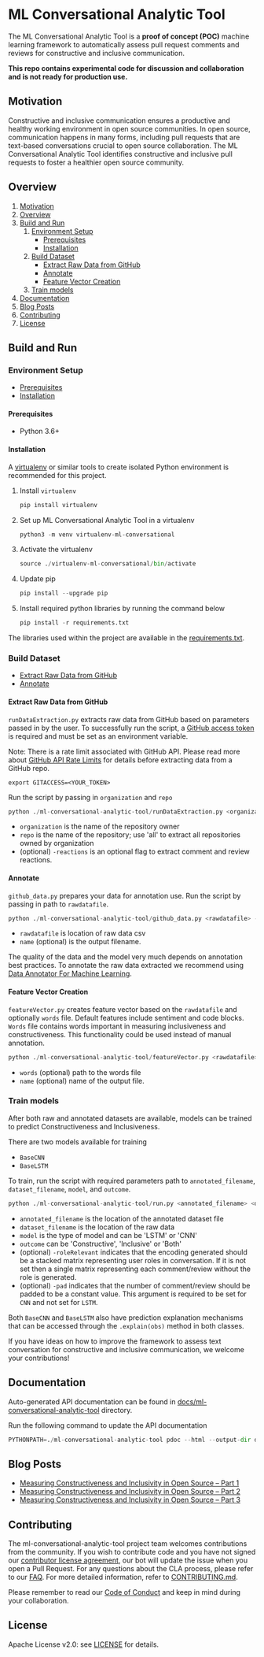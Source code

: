 # ML Conversational Analytic Tool

The ML Conversational Analytic Tool is a **proof of concept (POC)** machine learning framework to automatically assess
pull request comments and reviews for constructive and inclusive communication.

**This repo contains experimental code for discussion and collaboration and is not ready for production use.**

## Motivation

Constructive and inclusive communication ensures a productive and healthy working environment in open source
communities. In open source, communication happens in many forms, including pull requests that are text-based
conversations crucial to open source collaboration. The ML Conversational Analytic Tool identifies constructive and
inclusive pull requests to foster a healthier open source community.

## Overview

1. [Motivation](#motivation)
2. [Overview](#overview)
3. [Build and Run](#build-and-run)
    1. [Environment Setup](#environment-setup)
        - [Prerequisites](#prerequisites)
        - [Installation](#installation)
    2. [Build Dataset](#build-dataset)
        - [Extract Raw Data from GitHub](#extract-raw-data-from-github)
        - [Annotate](#annotate)
        - [Feature Vector Creation](#feature-vector-creation)
    3. [Train models](#train-models)
4. [Documentation](#documentation)
5. [Blog Posts](#blog-posts)
6. [Contributing](#contributing)
7. [License](#license)

## Build and Run

### Environment Setup

- [Prerequisites](#prerequisites)
- [Installation](#installation)

#### Prerequisites

- Python 3.6+

#### Installation

A [virtualenv](https://packaging.python.org/guides/installing-using-pip-and-virtual-environments/) or similar tools to
create isolated Python environment is recommended for this project.

1. Install `virtualenv`
   ```python
   pip install virtualenv
   ```

2. Set up ML Conversational Analytic Tool in a virtualenv
   ```python
   python3 -m venv virtualenv-ml-conversational
   ```

3. Activate the virtualenv
   ```python
   source ./virtualenv-ml-conversational/bin/activate
   ```

4. Update pip
   ```python
   pip install --upgrade pip
   ```

5. Install required python libraries by running the command below
   ```python
   pip install -r requirements.txt
   ```

The libraries used within the project are available in the [requirements.txt](./requirements.txt).

### Build Dataset

- [Extract Raw Data from GitHub](#extract-raw-data-from-github)
- [Annotate](#annotate)

#### Extract Raw Data from GitHub

`runDataExtraction.py` extracts raw data from GitHub based on parameters passed in by the user. To successfully run the
script, a [GitHub access token](https://docs.github.com/en/github/authenticating-to-github/keeping-your-account-and-data-secure/creating-a-personal-access-token)
is required and must be set as an environment variable.

Note: There is a rate limit associated with GitHub API. Please read more about
[GitHub API Rate Limits](https://docs.github.com/en/rest/overview/resources-in-the-rest-api#rate-limiting) for details
before extracting data from a GitHub repo.

```
export GITACCESS=<YOUR_TOKEN>
```

Run the script by passing in `organization` and `repo`  
```python
python ./ml-conversational-analytic-tool/runDataExtraction.py <organization> <repo>
```

- `organization` is the name of the repository owner
- `repo` is the name of the repository; use 'all' to extract all repositories owned by organization
- (optional) `-reactions` is an optional flag to extract comment and review reactions.

#### Annotate

`github_data.py` prepares your data for annotation use. Run the script by passing in path to `rawdatafile`.

```python
python ./ml-conversational-analytic-tool/github_data.py <rawdatafile> --name <output_filename>
```

- `rawdatafile` is location of raw data csv
- `name` (optional) is the output filename.


The quality of the data and the model very much depends on annotation best practices.
    To annotate the raw data extracted we recommend using
    [Data Annotator For Machine Learning](https://github.com/vmware/data-annotator-for-machine-learning). 


#### Feature Vector Creation 
`featureVector.py` creates feature vector based on the `rawdatafile` and optionally `words` file. Default features 
include sentiment and code blocks. `Words` file contains words important in measuring inclusiveness and 
constructiveness. This functionality could be used instead of manual annotation.

```python
python ./ml-conversational-analytic-tool/featureVector.py <rawdatafile> --words <words_filename> --name <output_filename>
```
- `words` (optional) path to the words file
- `name`  (optional) name of the output file.

### Train models

After both raw and annotated datasets are available, models can be trained to predict Constructiveness and Inclusiveness.

There are two models available for training

- `BaseCNN`
- `BaseLSTM`

To train, run the script with required parameters path to `annotated_filename`, `dataset_filename`, `model`, and `outcome`.

```python
python ./ml-conversational-analytic-tool/run.py <annotated_filename> <dataset_filename> <model> <outcome>
```

- `annotated_filename` is the location of the annotated dataset file
- `dataset_filename` is the location of the raw data
- `model` is the type of model and can be 'LSTM' or 'CNN'
- `outcome` can be 'Constructive', 'Inclusive' or 'Both'
- (optional) `-roleRelevant` indicates that the encoding generated should be a stacked matrix representing user roles in
  conversation. If it is not set then a single matrix representing each comment/review without the role is generated.
- (optional) `-pad` indicates that the number of comment/review should be padded to be a constant value. This argument
  is required to be set for `CNN` and not set for `LSTM`.

Both `BaseCNN` and `BaseLSTM` also have prediction explanation mechanisms that can be accessed through the
`.explain(obs)` method in both classes.

If you have ideas on how to improve the framework to assess text conversation for constructive and inclusive
communication, we welcome your contributions!

## Documentation

Auto-generated API documentation can be found in
[docs/ml-conversational-analytic-tool](./docs/ml-conversational-analytic-tool) directory.

Run the following command to update the API documentation

```python
PYTHONPATH=./ml-conversational-analytic-tool pdoc --html --output-dir docs ml-conversational-analytic-tool
```

## Blog Posts

- [Measuring Constructiveness and Inclusivity in Open Source – Part 1](https://blogs.vmware.com/opensource/2021/09/17/measuring-constructiveness-and-inclusivity-in-open-source-part-1/)
- [Measuring Constructiveness and Inclusivity in Open Source – Part 2](https://blogs.vmware.com/opensource/2021/10/06/measuring-constructiveness-and-inclusivity-in-open-source-part-2/)
- [Measuring Constructiveness and Inclusivity in Open Source – Part 3](https://blogs.vmware.com/opensource/2021/10/14/measuring-constructiveness-and-inclusivity-in-open-source-part-3/)

## Contributing

The ml-conversational-analytic-tool project team welcomes contributions from the community. If you wish to contribute
code and you have not signed our [contributor license agreement](https://cla.vmware.com/cla/1/preview), our bot will
update the issue when you open a Pull Request. For any questions about the CLA process, please refer to
our [FAQ](https://cla.vmware.com/faq). For more detailed information, refer to [CONTRIBUTING.md](CONTRIBUTING.md).

Please remember to read our [Code of Conduct](CODE_OF_CONDUCT.md) and keep in mind during your collaboration.

## License

Apache License v2.0: see [LICENSE](./LICENSE) for details.

